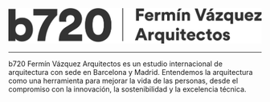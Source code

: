 <div align="center">
  <img src ="b720-banner.svg" />
</div>

- - - - - - - - - 

b720 Fermín Vázquez Arquitectos es un estudio internacional de arquitectura con sede en Barcelona y Madrid. Entendemos la arquitectura como una herramienta para mejorar la vida de las personas, desde el compromiso con la innovación, la sostenibilidad y la excelencia técnica.
